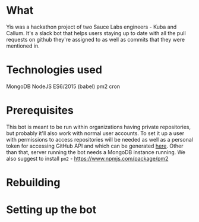 # What

Yis was a hackathon project of two Sauce Labs engineers - Kuba and Callum. 
It's a slack bot that helps users staying up to date with all the pull requests on github they're assigned to as well
as commits that they were mentioned in.

# Technologies used

MongoDB
NodeJS
ES6/2015 (babel)
pm2
cron

# Prerequisites

This bot is meant to be run within organizations having private repositories, but probably it'll also work with normal user accounts. To set it up a user with permissions
to access repositories will be needed as well as a personal token for accessing GitHub API and which can be generated [here](https://github.com/settings/tokens/new).
Other than that, server running the bot needs a MongoDB instance running. We also suggest to install `pm2` - https://www.npmjs.com/package/pm2

# Rebuilding 



# Setting up the bot



